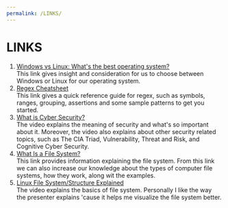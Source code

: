 ```yaml
---
permalink: /LINKS/
---
```


# LINKS
1. [Windows vs Linux: What's the best operating system?](https://www.itpro.co.uk/operating-systems/24841/windows-vs-linux-whats-the-best-operating-system)<br>
This link gives insight and consideration for us to choose between Windows or Linux for our operating system.
2. [Regex Cheatsheet](https://cheatography.com/davechild/cheat-sheets/regular-expressions/)<br>
This link gives a quick reference guide for regex, such as symbols, ranges, grouping, assertions and some sample patterns to get you started.
3. [What is Cyber Security?](https://youtu.be/ooJSgsB5fIE)<br>
The video explains the meaning of security and what's so important about it. Moreover, the video also explains about other security related topics, such as The CIA Triad, Vulnerability, Threat and Risk, and Cognitive Cyber Security.
4. [What Is a File System?](https://www.freecodecamp.org/news/file-systems-architecture-explained/)<br>
This link provides information explaining the file system. From this link we can also increase our knowledge about the types of computer file systems, how they work, along wit the examples.
5. [Linux File System/Structure Explained](https://www.youtube.com/watch?v=HbgzrKJvDRw)<br>
The video explains the basics of file system. Personally I like the way the presenter explains 'cause it helps me visualize the file system better. 
